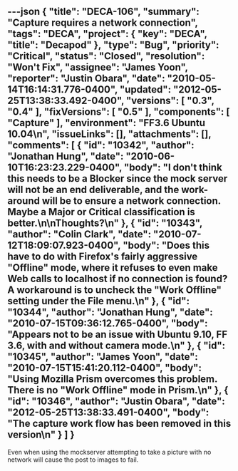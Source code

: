 ---json
{
  "title": "DECA-106",
  "summary": "Capture requires a network connection",
  "tags": "DECA",
  "project": {
    "key": "DECA",
    "title": "Decapod"
  },
  "type": "Bug",
  "priority": "Critical",
  "status": "Closed",
  "resolution": "Won't Fix",
  "assignee": "James Yoon",
  "reporter": "Justin Obara",
  "date": "2010-05-14T16:14:31.776-0400",
  "updated": "2012-05-25T13:38:33.492-0400",
  "versions": [
    "0.3",
    "0.4"
  ],
  "fixVersions": [
    "0.5"
  ],
  "components": [
    "Capture"
  ],
  "environment": "FF3.6 Ubuntu 10.04\n",
  "issueLinks": [],
  "attachments": [],
  "comments": [
    {
      "id": "10342",
      "author": "Jonathan Hung",
      "date": "2010-06-10T16:23:23.229-0400",
      "body": "I don't think this needs to be a Blocker since the mock server will not be an end deliverable, and the work-around will be to ensure a network connection. Maybe a Major or Critical classification is better.\n\nThoughts?\n"
    },
    {
      "id": "10343",
      "author": "Colin Clark",
      "date": "2010-07-12T18:09:07.923-0400",
      "body": "Does this have to do with Firefox's fairly aggressive \"Offline\" mode, where it refuses to even make Web calls to localhost if no connection is found? A workaround is to uncheck the \"Work Offline\" setting under the File menu.\n"
    },
    {
      "id": "10344",
      "author": "Jonathan Hung",
      "date": "2010-07-15T09:36:12.765-0400",
      "body": "Appears not to be an issue with Ubuntu 9.10, FF 3.6, with and without camera mode.\n"
    },
    {
      "id": "10345",
      "author": "James Yoon",
      "date": "2010-07-15T15:41:20.112-0400",
      "body": "Using Mozilla Prism overcomes this problem. There is no \"Work Offline\" mode in Prism.\n"
    },
    {
      "id": "10346",
      "author": "Justin Obara",
      "date": "2012-05-25T13:38:33.491-0400",
      "body": "The capture work flow has been removed in this version\n"
    }
  ]
}
---
Even when using the mockserver attempting to take a picture with no network will cause the post to images to fail.

        